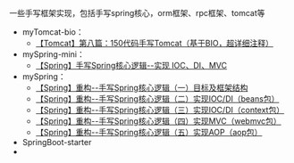 一些手写框架实现，包括手写spring核心，orm框架、rpc框架、tomcat等

* myTomcat-bio：
  * [【Tomcat】第八篇：150代码手写Tomcat（基于BIO，超详细注释）](https://blog.csdn.net/weixin_43935927/article/details/108743213)
* mySpring-mini：
  * [【Spring】手写Spring核心逻辑--实现 IOC、DI、MVC](https://blog.csdn.net/weixin_43935927/article/details/110436730)
* mySpring：
  * [【Spring】重构--手写Spring核心逻辑（一）目标及框架结构](https://blog.csdn.net/weixin_43935927/article/details/110672351)
  * [【Spring】重构--手写Spring核心逻辑（二）实现IOC/DI（beans包）](https://blog.csdn.net/weixin_43935927/article/details/110709549)
  * [【Spring】重构--手写Spring核心逻辑（三）实现IOC/DI（context包）](https://blog.csdn.net/weixin_43935927/article/details/110728554)
  * [【Spring】重构--手写Spring核心逻辑（四）实现MVC（webmvc包）](https://blog.csdn.net/weixin_43935927/article/details/110730454)
  * [【Spring】重构--手写Spring核心逻辑（五）实现AOP（aop包）](https://blog.csdn.net/weixin_43935927/article/details/110730449)
 * SpringBoot-starter
  * []()
